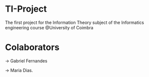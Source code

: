 # TI-Project
The first project for the Information Theory subject of the Informatics engineering course @University of Coimbra
# Colaborators
  -> Gabriel Fernandes
  
  -> Maria Dias.
